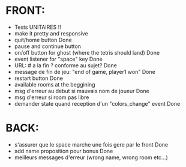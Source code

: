 # FRONT:
- Tests UNITAIRES !! 
- make it pretty and responsive 
- quit/home button Done
- pause and continue button 
- on/off button for ghost (where the tetris should land) Done
- event listener for "space" key Done
- URL: # a la fin ? conforme au sujet? Done
- message de fin de jeu: "end of game, player1 won" Done
- restart button Done
- available rooms at the beggining
- msg d'erreur au debut si mauvais nom de joueur Done
- msg d'erreur si room pas libre
- demander state quand reception d'un "colors_change" event Done


# BACK:
- s'assurer que le space marche une fois gere par le front Done
- add name proposition pour bonus Done
- meilleurs messages d'erreur (wrong name, wrong room etc...)